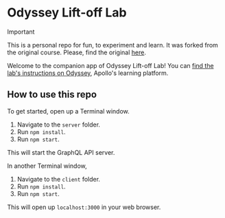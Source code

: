 # Odyssey Lift-off Lab

> [!IMPORTANT]  
> This is a personal repo for fun, to experiment and learn. It was forked from the original course. Please, find the original [here](https://github.com/apollographql/odyssey-lift-off-lab).

Welcome to the companion app of Odyssey Lift-off Lab! You can [find the lab's instructions on Odyssey](https://odyssey.apollographql.com/lift-off-lab), Apollo's learning platform.


## How to use this repo

To get started, open up a Terminal window.

1. Navigate to the `server` folder.
1. Run `npm install`.
1. Run `npm start`.

This will start the GraphQL API server.

In another Terminal window,

1. Navigate to the `client` folder.
1. Run `npm install`.
1. Run `npm start`.

This will open up `localhost:3000` in your web browser.
